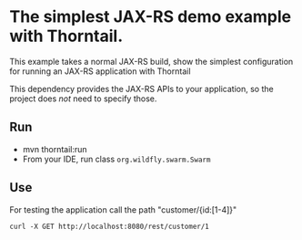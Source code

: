 # The simplest JAX-RS demo example with Thorntail.

This example takes a normal JAX-RS build, show the simplest configuration for running an JAX-RS application
with Thorntail 

This dependency provides the JAX-RS APIs to your application, so the
project does *not* need to specify those.

## Run

* mvn thorntail:run
* From your IDE, run class `org.wildfly.swarm.Swarm`

## Use

For testing the application call the path "customer/{id:[1-4]}" 

    curl -X GET http://localhost:8080/rest/customer/1
